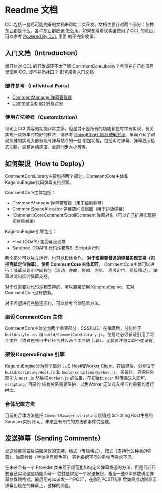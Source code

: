 # Readme 文档

CCL包括一套尽可能完备的文档来帮助二次开发。文档主要针对两个部分：各种东西都是什么，各种东西都应该
怎么用。如果想看看现实里使用了 CCL 的项目，可以参考 [Powered By CCL](PoweredByCCL.md) 里面
的不完全收录。

## 入门文档（Introduction）
想开始对 CCL 的开发却还不太了解 CommentCoreLibrary？希望在自己的项目里使用 CCL 却不熟悉接口？
赶紧来看[入门文档](Intro.md)

### 部件参考（Individual Parts）

- [CommentManager 弹幕管理器](CommentManager.md)
- [CommentObject 弹幕对象](CommentObject.md)

### 使用方法参考（Customization）
理论上CCL兼容的功能非常之多，但是并不是所有的功能都在库中有实现，有关实现一些效果的较好的做法，请参考
[DoingItRight 推荐使用方法](DoingItRight.md)。里面介绍了如何优雅的实现大部分现有弹幕站点的一些
附加功能，包括实时弹幕，弹幕显示格式切换，调整运动速度，全屏同步大小等等。

## 如何架设（How to Deploy）
CommentCoreLibrary主要包括两个部分，CommentCore主体和KagerouEngine代码弹幕支持引擎。

CommentCore主体包括：
- CommentManager 弹幕管理器（用于控制弹幕）
- CommentSpaceAllocator 弹幕空间规划器（用于排版弹幕）
- IComment:CoreComment/ScrollComment 弹幕对象（可以自己扩展实现更多弹幕类型）

KagerouEngine引擎包括：
- Host (OOAPI) 接受与呈现端
- Sandbox (OOAPI) 代码沙箱与BiliScript运行时

两个部分可以独立运行，也可以和体合作。 **对于仅需要普通的弹幕实现支持（包括高级定位弹幕），使用 
CommentCore 主体即可。** CommentCore主体可以进行：弹幕呈现和空间规划（滚动、逆向、顶部、底部、
高级定位、高级移动），弹幕过滤和实时弹幕支持。

对于仅需要对代码沙箱支持的，可以直接使用  KagerouEngine。它对 CommentCore没有依赖。

对于希望进行完整还原的，可以参考合体配置方法。

### 架设 CommentCore 主体
CommentCore主体分为两个重要部分：CSS和JS。在编译后，分别位于`build/style.css` 和 
`build/CommentCoreLibrary.js`。使用时必须保证引用了两个文件（或者在项目中已经合并入两个文件的
代码），尤其要注意CSS不能没有。

### 架设 KagerouEngine 引擎
KagerouEngine分为两个部分：JS Host和Worker Client。在编译后，分别位于 
`build/scripting/Host.js` 和 `build/scripting/Worker.js`。架设时，只需在外部引入 
`Host.js` 然后把 `Worker.js` 的位置，在初始化 `Host` 时传递进入即可。`scripting/` 目录的
结构关系需要保护，以免Worker无法载入相应的需要的运行时库。

### 合体配置方法
目前的合体方法是把 `CommentManager.scripting` 赋值成 Scripting Host生成的 Sandbox实例
即可。未来会有专门的方法和事件供挂载。

## 发送弹幕（Sending Comments）
发送弹幕需要后端服务器的支持，格式（传输格式）、模式（支持什么种类的弹幕）、弹幕参数（字体字号颜色等）
等也根据不同的系统而需求不同。

在未来会有一个 Provider 类来用于规范化如何定义弹幕发送的方法，但是目前只要自己实现这些功能即可～
往往是绑定一个发送按钮，根据一些GUI参数确定弹幕参数跟格式，最后用Ajax派发一个POST，在收到POST结果
后如果成功则显示弹幕到现在的屏幕上，这样的流程。

